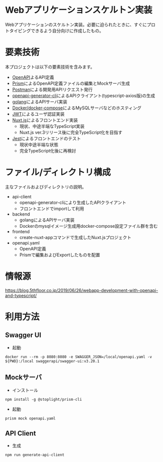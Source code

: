 # Webアプリケーションスケルトン実装
Webアプリケーションのスケルトン実装。必要に迫られたときに、すぐにプロトタイピングできるよう自分向けに作成したもの。

# 要素技術
本プロジェクトは以下の要素技術を含みます。
- [OpenAPI](https://www.openapis.org/)よるAPI定義
- [Prism](https://stoplight.io/open-source/prism/)によるOpenAPI定義ファイルの編集とMockサーバ生成
- [Postman](https://www.postman.com/)による開発用APIリクエスト発行
- [openapi-generator-cli](https://github.com/OpenAPITools/openapi-generator-cli)によるAPIクライアント(typescript-axios版)の生成
- [golang](https://go.dev/)によるAPIサーバ実装
- [Docker/docker-compose](https://www.docker.com/)によるMySQLサーバなどのホスティング
- [JWT](https://jwt.io/)によるユーザ認証実装
- [Nuxt.js](https://nuxtjs.org/)によるフロントエンド実装
    - 現状、中途半端なTypeScript実装
    - Nuxt.js ver.3リリース後に完全TypeScript化を目指す
- [Jest](https://jestjs.io/ja/)によるフロントエンドのテスト
    - 現状中途半端な状態
    - 完全TypeScript化後に再検討

# ファイル/ディレクトリ構成
主なファイルおよびディレクトリの説明。
- api-client
    - openapi-generator-cliにより生成したAPIクライアント
    - フロントエンドでimportして利用
- backend
    - golangによるAPIサーバ実装
    - Dockerのmysqlイメージ生成用docker-compose設定ファイル群を含む
- frontend
    - create-nuxt-appコマンドで生成したNuxt.jsプロジェクト
- openapi.yaml
    - OpenAPI定義
    - Prismで編集およびExportしたものを配置

# 情報源
https://blog.5thfloor.co.jp/2019/06/26/webapp-development-with-openapi-and-typescript/

# 利用方法
## Swagger UI

- 起動

```
docker run --rm -p 8080:8080 -e SWAGGER_JSON=/local/openapi.yaml -v ${PWD}:/local swaggerapi/swagger-ui:v3.20.1
```

## Mockサーバ

- インストール

```
npm install -g @stoplight/prism-cli
```

- 起動

```
prism mock openapi.yaml
```

## API Client

- 生成

```
npm run generate-api-client
```
